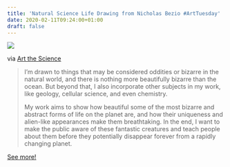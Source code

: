 ```yaml
---
title: 'Natural Science Life Drawing from Nicholas Bezio #ArtTuesday'
date: 2020-02-11T09:24:00+01:00
draft: false
---
```


![](https://cdn-blog.adafruit.com/uploads/2020/02/Shark-Egg-Trilogy-1_WARNING_LESS_800-px-1024x682-1-600x400.jpg)

via [Art the Science](https://artthescience.com/blog/2020/02/07/creators-nicholas-bezio/)

> I’m drawn to things that may be considered oddities or bizarre in the natural world, and there is nothing more beautifully bizarre than the ocean. But beyond that, I also incorporate other subjects in my work, like geology, cellular science, and even chemistry.
> 
> My work aims to show how beautiful some of the most bizarre and abstract forms of life on the planet are, and how their uniqueness and alien-like appearances make them breathtaking. In the end, I want to make the public aware of these fantastic creatures and teach people about them before they potentially disappear forever from a rapidly changing planet.

[See more!](https://artthescience.com/blog/2020/02/07/creators-nicholas-bezio/)